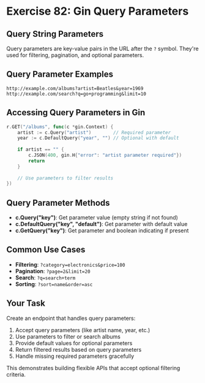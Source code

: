 # Exercise 82: Gin Query Parameters

## Query String Parameters

Query parameters are key-value pairs in the URL after the `?` symbol. They're used for filtering, pagination, and optional parameters.

## Query Parameter Examples

```
http://example.com/albums?artist=Beatles&year=1969
http://example.com/search?q=go+programming&limit=10
```

## Accessing Query Parameters in Gin

```go
r.GET("/albums", func(c *gin.Context) {
    artist := c.Query("artist")        // Required parameter
    year := c.DefaultQuery("year", "") // Optional with default
    
    if artist == "" {
        c.JSON(400, gin.H{"error": "artist parameter required"})
        return
    }
    
    // Use parameters to filter results
})
```

## Query Parameter Methods

- **c.Query("key")**: Get parameter value (empty string if not found)
- **c.DefaultQuery("key", "default")**: Get parameter with default value
- **c.GetQuery("key")**: Get parameter and boolean indicating if present

## Common Use Cases

- **Filtering**: `?category=electronics&price=100`
- **Pagination**: `?page=2&limit=20`
- **Search**: `?q=search+term`
- **Sorting**: `?sort=name&order=asc`

## Your Task

Create an endpoint that handles query parameters:
1. Accept query parameters (like artist name, year, etc.)
2. Use parameters to filter or search albums
3. Provide default values for optional parameters
4. Return filtered results based on query parameters
5. Handle missing required parameters gracefully

This demonstrates building flexible APIs that accept optional filtering criteria.
